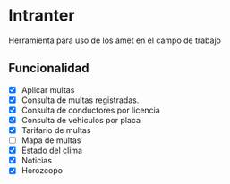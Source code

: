 # Intranter
 Herramienta para uso de los amet en el campo de trabajo
 
 ## Funcionalidad
 - [x] Aplicar multas
 - [x] Consulta de multas registradas.
 - [x] Consulta de conductores por licencia
 - [x] Consulta de vehiculos por placa
 - [x] Tarifario de multas
 - [ ] Mapa de multas
 - [x] Estado del clima
 - [x] Noticias
 - [x] Horozcopo
